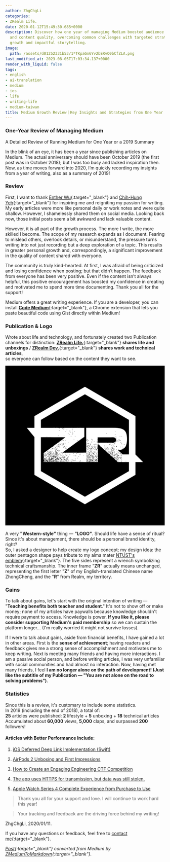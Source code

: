 ```yaml
---
author: ZhgChgLi
categories:
- ZRealm Life.
date: 2020-01-12T15:49:30.685+0000
description: Discover how one year of managing Medium boosted audience engagement
  and content quality, overcoming common challenges with targeted strategies for sustained
  growth and impactful storytelling.
image:
  path: /assets/d01252331b53/1*TKpaGn6Yv2bERvQ0bCfZLA.png
last_modified_at: 2023-08-05T17:03:34.137+0000
render_with_liquid: false
tags:
- english
- ai-translation
- medium
- ios
- life
- writing-life
- medium-taiwan
title: Medium Growth Review｜Key Insights and Strategies from One Year of Content Management
---
```


### One-Year Review of Managing Medium

A Detailed Review of Running Medium for One Year or a 2019 Summary

In the blink of an eye, it has been a year since publishing articles on Medium. The actual anniversary should have been October 2019 (the first post was in October 2018); but I was too busy and lacked inspiration then. Now, as time moves forward into 2020, I’m quickly recording my insights from a year of writing, also as a summary of 2019!

### Review

First, I want to thank [Enther Wu](https://medium.com/u/f211da1977d0){:target="_blank"} and [Chih-Hung Yeh](https://medium.com/u/baaffcc5aecc){:target="_blank"} for inspiring me and reigniting my passion for writing. My early articles were more like personal daily or work notes and were quite shallow. However, I shamelessly shared them on social media. Looking back now, those initial posts seem a bit awkward and lack valuable content.

However, it is all part of the growth process. The more I write, the more skilled I become. The scope of my research expands as I document. Fearing to mislead others, overlook details, or misunderstand, the pressure turns writing into not just recording but a deep exploration of a topic. This results in greater personal growth and, correspondingly, a significant improvement in the quality of content shared with everyone.

The community is truly kind-hearted. At first, I was afraid of being criticized and losing confidence when posting; but that didn’t happen. The feedback from everyone has been very positive. Even if the content isn’t always helpful, this positive encouragement has boosted my confidence in creating and motivated me to spend more time documenting. Thank you all for the support!

Medium offers a great writing experience. If you are a developer, you can install [**Code Medium**](https://chrome.google.com/webstore/detail/code-medium/dganoageikmadjocbmklfgaejpkdigbe){:target="_blank"}, a Chrome extension that lets you paste beautiful code using Gist directly within Medium!

### Publication & Logo

Wrote about life and technology, and fortunately created two Publication channels for distinction: [**ZRealm Life.**](https://medium.com/zrealm-life){:target="_blank"} **shares life and unboxings** / [**ZRealm Dev.**](https://medium.com/zrealm-ios-dev){:target="_blank"} **shares work and technical articles**,  
so everyone can follow based on the content they want to see.

![](/assets/d01252331b53/1*TKpaGn6Yv2bERvQ0bCfZLA.png)

A very **"Western-style"** thing — **"LOGO"**. Should life have a sense of ritual? Since it's about management, there should be a personal brand identity, right?  
So, I asked a designer to help create my logo concept; my design idea: the outer pentagon shape pays tribute to my alma mater [NTUST's emblem](https://www.ntust.edu.tw/home.php){:target="_blank"}. The five sides represent a wrench symbolizing technical craftsmanship. The inner frame "**ZR**" actually means unchanged, representing the first letter "**Z**" of my English-translated Chinese name ZhongCheng, and the "**R**" from Realm, my territory.

### Gains

To talk about gains, let's start with the original intention of writing — "**Teaching benefits both teacher and student**." It's not to show off or make money; none of my articles have paywalls because knowledge shouldn't require payment to access. Knowledge is power. **If you like it, please consider supporting Medium's paid membership** so we can sustain the platform longer… (I'm really worried it might not survive losses).

If I were to talk about gains, aside from financial benefits, I have gained a lot in other areas. First is the **sense of achievement**; having readers and feedback gives me a strong sense of accomplishment and motivates me to keep writing. Next is meeting many friends and having more interactions. I am a passive social person, and before writing articles, I was very unfamiliar with social communities and had almost no interaction. Now, having met many friends, I feel **I am no longer alone on the path of development! (Just like the subtitle of my Publication — "You are not alone on the road to solving problems")**.

### Statistics

Since this is a review, it's customary to include some statistics.  
In 2019 (including the end of 2018), a total of:  
**25** articles were published: **2** lifestyle + **5** unboxing + **18** technical articles  
Accumulated about **60,000** views, **5,000** claps, and surpassed **200** followers!

#### Articles with Better Performance Include:

1. [iOS Deferred Deep Link Implementation (Swift)](../b08ef940c196/)

2. [AirPods 2 Unboxing and First Impressions](../33afa0ae557d/)

3. [How to Create an Engaging Engineering CTF Competition](../729d7b6817a4/)

4. [The app uses HTTPS for transmission, but data was still stolen.](../46410aaada00/)

5. [Apple Watch Series 4 Complete Experience from Purchase to Use](../a2920e33e73e/)

> Thank you all for your support and love. I will continue to work hard this year!

> Your tracking and feedback are the driving force behind my writing!

ZhgChgLi, 2020/01/11.

If you have any questions or feedback, feel free to [contact me](https://www.zhgchg.li/contact){:target="_blank"}.

*[Post](https://medium.com/zrealm-life/medium-%E7%B6%93%E7%87%9F%E4%B8%80%E5%B9%B4%E5%9B%9E%E9%A1%A7-d01252331b53){:target="_blank"} converted from Medium by [ZMediumToMarkdown](https://github.com/ZhgChgLi/ZMediumToMarkdown){:target="_blank"}.*